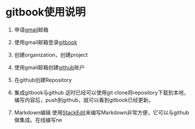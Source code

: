 # gitbook使用说明

 1. 申请[gmail](https://www.google.com/gmail)邮箱
 2. 使用gmail邮箱登录[gitbook](https://www.gitbook.com)
 3. 创建organization，创建project
 4. 使用gmail邮箱创建[github](https://github.com)账户
 5. 在github创建Repository
 6. 集成gitbook与github
 这时已经可以使用git clone将repository下载到本地，编写内容后，push到github，就可以看到gitbook已经更新。
 
 7. Markdown编辑
 使用[StackEdit](https://stackedit.io)来编写Markdown非常方便，它可以与github做集成。在线编写ne

<!--stackedit_data:
eyJoaXN0b3J5IjpbODI2ODUyMzY4LDIxMjI4NjE0OTAsLTY4OD
E5NDY1LDEzNjc3NjUzNSwtMTY0MzU5MjEyXX0=
-->